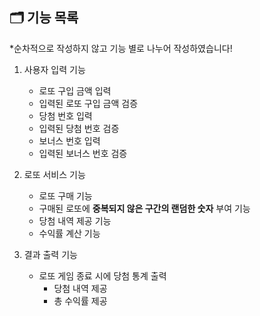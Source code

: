 ## 🗂 기능 목록
*순차적으로 작성하지 않고 기능 별로 나누어 작성하였습니다!

1. 사용자 입력 기능
    - 로또 구입 금액 입력 
    - 입력된 로또 구입 금액 검증 
    - 당첨 번호 입력 
    - 입력된 당첨 번호 검증
    - 보너스 번호 입력
    - 입력된 보너스 번호 검증


2. 로또 서비스 기능
    - 로또 구매 기능
    - 구매된 로또에 **중복되지 않은 구간의 랜덤한 숫자** 부여 기능
    - 당첨 내역 제공 기능
    - 수익률 계산 기능 
   

3. 결과 출력 기능
    - 로또 게임 종료 시에 당첨 통계 출력
      - 당첨 내역 제공
      - 총 수익률 제공 